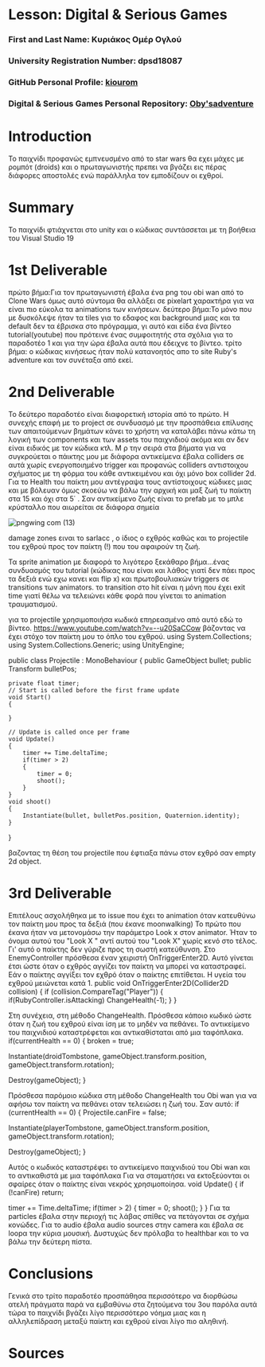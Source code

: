 # Lesson: Digital & Serious Games

### First and Last Name: Κυριάκος Ομέρ Ογλού 
### University Registration Number: dpsd18087
### GitHub Personal Profile: [kiourom](https://github.com/kiourom18)
### Digital & Serious Games Personal Repository: [Oby'sadventure](https://github.com/kiourom18/Role-Playing-Game)

# Introduction
Το παιχνίδι προφανώς εμπνευσμένο από το star wars θα εχει μάχες με ρομπότ (droids) και ο πρωταγωνιστής πρεπει να βγάζει εις πέρας διάφορες αποστολές ενώ παράλληλα τον εμποδίζουν οι εχθροί.
# Summary
Το παιχνίδι φτιάχνεται στο unity και ο κώδικας συντάσσεται με τη βοήθεια του Visual Studio 19

# 1st Deliverable
πρώτο βήμα:Για τον πρωταγωνιστή έβαλα ένα png του obi wan από το Clone Wars όμως αυτό σύντομα θα αλλάξει σε pixelart χαρακτήρα για να είναι πιο εύκολα τα animations των κινήσεων. 
δεύτερο βήμα:Το μόνο που με δυσκόλεψε ήταν τα tiles για το εδαφος και background μιας και τα default δεν τα έβρισκα στο πρόγραμμα, γι αυτό και είδα ένα βίντεο tutorial(youtube) που πρότεινε ένας συμφοιτητής στα σχόλια για το παραδοτέο 1 και για την ώρα έβαλα αυτά που έδειχνε το βίντεο.
τρίτο βήμα: ο κώδικας κινήσεως ήταν πολύ κατανοητός απο το site Ruby's adventure και τον συνέταξα από εκεί.

# 2nd Deliverable

Το δεύτερο παραδοτέο είναι διαφορετική ιστορία από το πρώτο. Η συνεχής επαφή με το project σε συνδυασμό με την προσπάθεια επίλυσης των απαιτούμενων βημάτων κάνει το χρήστη να καταλάβει πάνω κάτω τη λογική των components και των assets του παιχνιδιού ακόμα και αν δεν είναι ειδικός με τον κώδικα κτλ. Μ ρ την σειρά στα βήματα για να συγκρούεται ο πάικτης μου με διάφορα αντικείμενα έβαλα colliders σε αυτά χωρίς ενεργοποιημένο trigger και προφανώς colliders αντιστοιχου σχήματος με τη φόρμα του κάθε αντικειμένου και όχι μόνο box collider 2d. Για το Health του παίκτη μου αντέγραψα τους αντίστοιχους κώδικες μιας και με βόλευαν όμως σκοεύω να βάλω την αρχική και μαξ ζωή τυ παίκτη στα 15 και όχι στα 5΄ . Σαν αντικείμενο ζωής είναι το prefab με το μπλε κρύσταλλο που αιωρείται σε διάφορα σημεία


![pngwing com (13)](https://user-images.githubusercontent.com/115796289/207212373-29c78178-f10e-42ed-bfea-e34101db9c61.png)

damage zones ειναι το sarlacc , ο ίδιος ο εχθρός καθώς και το projectile του εχθρού προς τον παίκτη (!) που του αφαιρούν τη ζωή. 

Τα sprite animation με διαφορά το λιγότερο ξεκάθαρο βήμα...ένας συνδυασμός του tutorial (κώδικας που είναι και λάθος γιατί δεν πάει προς τα δεξιά ενώ εχω κανει και flip x) και πρωτοβουλιακών triggers σε transitions των animators. το transition στο hit είναι η μόνη που έχει exit time γιατί θέλω να τελειώνει κάθε φορά που γίνεται το animation τραυματισμού.  


για το projectile χρησιμοποιήσα κωδικά επηρεασμένο από αυτό εδώ το βίντεο. 
https://www.youtube.com/watch?v=--u20SaCCow
βάζοντας να έχει στόχο τον παίκτη μου το όπλο του εχθρού.
using System.Collections;
using System.Collections.Generic;
using UnityEngine;

public class Projectile : MonoBehaviour
{
    public GameObject bullet;
    public Transform bulletPos;

    private float timer;
    // Start is called before the first frame update
    void Start()
    {
        
    }

    // Update is called once per frame
    void Update()
    {
        timer += Time.deltaTime; 
        if(timer > 2)
        {
            timer = 0;
            shoot();
        }
    }
    void shoot()
    {
        Instantiate(bullet, bulletPos.position, Quaternion.identity);
    }
}

βαζοντας τη θέση του projectile που έφτιαξα πάνω στον εχθρό σαν empty 2d object.

# 3rd Deliverable 

Επιτέλους ασχολήθηκα με το issue που έχει το animation όταν κατευθύνω τον παίκτη μου προς τα δεξιά (που έκανε moonwalking)
Το πρώτο που έκανα ήταν να μετονομάσω την παράμετρο Look x στον animator. Ήταν το όνομα αυτού του "Look X " αντί αυτού του "Look X" χωρίς κενό στο τέλος. Γι' αυτό ο παίκτης δεν γύριζε προς τη σωστή κατεύθυνση.
Στο EnemyController πρόσθεσα έναν χειριστή OnTriggerEnter2D. Αυτό γίνεται έτσι ώστε όταν ο εχθρός αγγίζει τον παίκτη να μπορεί να καταστραφεί. Εάν ο παίκτης αγγίξει τον εχθρό όταν ο παίκτης επιτίθεται. Η υγεία του εχθρού μειώνεται κατά 1.
public void OnTriggerEnter2D(Collider2D collision)
{
if (collision.CompareTag("Player"))
{
if(RubyController.isAttacking) ChangeHealth(-1);
}
}

Στη συνέχεια, στη μέθοδο ChangeHealth. Πρόσθεσα κάποιο κωδικό ώστε όταν η ζωή του εχθρού είναι ίση με το μηδέν να πεθάνει. Το αντικείμενο του παιχνιδιού καταστρέφεται και αντικαθίσταται από μια ταφόπλακα.
if(currentHealth == 0)
{
broken = true;

Instantiate(droidTombstone, gameObject.transform.position, gameObject.transform.rotation);

Destroy(gameObject);
}

Πρόσθεσα παρόμοιο κώδικα στη μέθοδο ChangeHealth του Obi wan για να αφήσω τον παίκτη να πεθάνει οταν τελειώσει η ζωή του. Σαν αυτό:
if (currentHealth == 0)
{
Projectile.canFire = false;

Instantiate(playerTombstone, gameObject.transform.position, gameObject.transform.rotation);

Destroy(gameObject);
}

Αυτός ο κωδικός καταστρέφει το αντικείμενο παιχνιδιού του Obi wan και το αντικαθιστά με μια ταφόπλακα 
Για να σταματήσει να εκτοξεύονται οι σφαίρες όταν ο παίκτης είναι νεκρός χρησιμοποίησα.
void Update()
{
if (!canFire) return;

timer += Time.deltaTime;
if(timer > 2)
{
timer = 0;
shoot();
}
}
Για τα particles έβαλα στην περιοχή τις λάβας σπίθες να πετάγονται σε σχήμα κονώδες.
Για το audio έβαλα audio sources στην camera και έβαλα σε loopα την κύρια μουσική. 
Δυστυχώς δεν πρόλαβα το healthbar και το να βάλω την δεύτερη πίστα.

# Conclusions
Γενικά στο τρίτο παραδοτέο προσπάθησα περισσότερο να διορθώσω ατελή πράγματα παρά να εμβαθύνω στα ζητούμενα του 3ου παρόλα αυτά τώρα το παιχνίδι βγάζει λίγο περισσότερο νόημα μιας και η αλληλεπίδραση μεταξύ παίκτη και εχθρού είναι λίγο πιο αληθινή. 

# Sources
